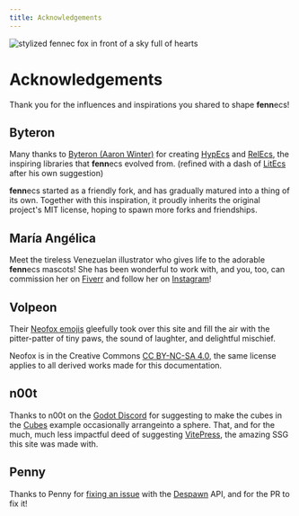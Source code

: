 ```yaml
---
title: Acknowledgements
---
```


![stylized fennec fox in front of a sky full of hearts](https://fennecs.tech/img/fennec-acknowledgements.png)


# Acknowledgements
Thank you for the influences and inspirations you shared to shape **fenn**ecs!

## Byteron
Many thanks to [Byteron (Aaron Winter)](https://github.com/Byteron) for creating [HypEcs](https://github.com/Byteron/HypEcs) and [RelEcs](https://github.com/Byteron/RelEcs), the inspiring libraries that **fenn**ecs evolved from. (refined with a dash of [LitEcs](https://github.com/Byteron/LitEcs) after his own suggestion)

**fenn**ecs started as a friendly fork, and has gradually matured into a thing of its own. Together with this inspiration, it proudly inherits the original project's MIT license, hoping to spawn more forks and friendships.


## María Angélica
Meet the tireless Venezuelan illustrator who gives life to the adorable **fenn**ecs mascots! She has been wonderful to work with, and you, too, can commission her on [Fiverr](https://www.fiverr.com/mariangehc) and follow her on [Instagram](https://www.instagram.com/mariangelicarte/)!


## Volpeon
Their [Neofox emojis](https://volpeon.ink/emojis/) gleefully took over this site and fill the air with the pitter-patter of tiny paws, the sound of laughter, and delightful mischief.

Neofox is in the Creative Commons [CC BY-NC-SA 4.0](https://creativecommons.org/licenses/by-nc-sa/4.0), the same license applies to all derived works made for this documentation.


## n00t
Thanks to n00t on the [Godot Discord](https://discord.com/invite/4JBkykG) for suggesting to make the cubes in the [Cubes](../examples/Cubes.md) example occasionally arrangeinto a sphere. That, and for the much, much less impactful deed of suggesting [VitePress](https://vitepress.dev/), the amazing SSG this site was made with.

## Penny
Thanks to Penny for [fixing an issue](https://github.com/outfox/fennecs/issues/23) with the [Despawn](https://fennecs.tech/docs/Entities/CRUD.md#despawning-entities) API, and for the PR to fix it!

